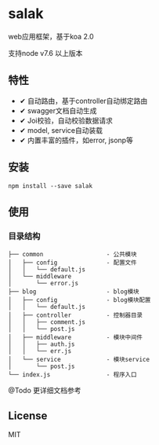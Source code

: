 # salak

web应用框架，基于koa 2.0

支持node v7.6 以上版本

## 特性

- ✔︎ 自动路由，基于controller自动绑定路由
- ✔︎ swagger文档自动生成
- ✔︎ Joi校验，自动校验数据请求
- ✔︎ model, service自动装载
- ✔︎ 内置丰富的插件，如error, jsonp等

## 安装

```
npm install --save salak
```

## 使用

### 目录结构

```
├── common                  - 公共模块
│   ├── config              - 配置文件
│   │   └── default.js
│   └── middleware
│       └── error.js
├── blog                    - blog模块
│   ├── config              - blog模块配置
│   │   └── default.js
│   ├── controller          - 控制器目录
│   │   ├── comment.js
│   │   └── post.js
│   ├── middleware          - 模块中间件
│   │   ├── auth.js
│   │   └── err.js
│   └── service             - 模块service
│       └── post.js
└── index.js                - 程序入口
```

@Todo 更详细文档参考

## License

MIT
